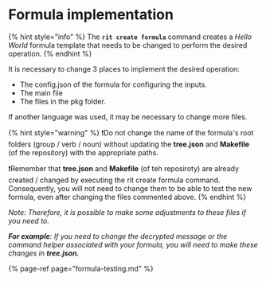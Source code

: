 # Formula implementation

{% hint style="info" %}
The **`rit create formula`** command creates a _Hello World_ formula template that needs to be changed to perform the desired operation.
{% endhint %}

It is necessary to change 3 places to implement the desired operation: 

* The config.json of the formula for configuring the inputs. 
* The main file 
* The files in the pkg folder. 

If another language was used, it may be necessary to change more files.

{% hint style="warning" %}
❗Do not change the name of the formula's root folders \(group / verb / noun\) without updating the **tree.json** and **Makefile** \(of the repository\) with the appropriate paths. 

❗Remember that **tree.json** and **Makefile** \(of teh reposiroty\) are already created / changed by executing the rit create formula command. Consequently, you will not need to change them to be able to test the new formula, even after changing the files commented above.
{% endhint %}

_Note: Therefore, it is possible to make some adjustments to these files if you need to._

_**For example**: If you need to change the decrypted message or the command helper associated with your formula, you will need to make these changes in **tree.json.**_

{% page-ref page="formula-testing.md" %}

